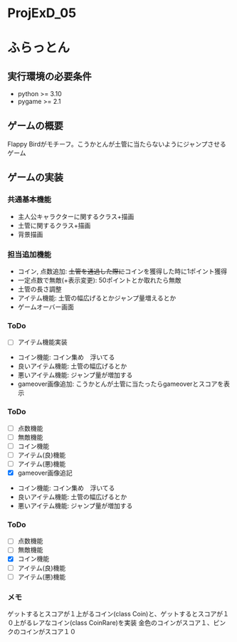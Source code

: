 # ProjExD_05

# ふらっとん
## 実行環境の必要条件
* python >= 3.10
* pygame >= 2.1

## ゲームの概要
Flappy Birdがモチーフ。こうかとんが土管に当たらないようにジャンプさせるゲーム

## ゲームの実装
### 共通基本機能
* 主人公キャラクターに関するクラス+描画
* 土管に関するクラス+描画
* 背景描画
  
### 担当追加機能
* コイン, 点数追加: ~~土管を通過した際に~~コインを獲得した時に1ポイント獲得
* 一定点数で無敵(+表示変更): 50ポイントとか取れたら無敵
* 土管の長さ調整
* アイテム機能: 土管の幅広げるとかジャンプ量増えるとか
* ゲームオーバー画面
  
### ToDo
- [ ] アイテム機能実装
      
* コイン機能: コイン集め　浮いてる
* 良いアイテム機能: 土管の幅広げるとか
* 悪いアイテム機能: ジャンプ量が増加する
* gameover画像追加: こうかとんが土管に当たったらgameoverとスコアを表示
### ToDo
- [ ] 点数機能
- [ ] 無敵機能
- [ ] コイン機能
- [ ] アイテム(良)機能
- [ ] アイテム(悪)機能
- [x] gameover画像追記

* コイン機能: コイン集め　浮いてる
* 良いアイテム機能: 土管の幅広げるとか
* 悪いアイテム機能: ジャンプ量が増加する
### ToDo
- [ ] 点数機能
- [ ] 無敵機能
- [x] コイン機能
- [ ] アイテム(良)機能
- [ ] アイテム(悪)機能

### メモ
ゲットするとスコアが１上がるコイン(class Coin)と、ゲットするとスコアが１０上がるレアなコイン(class CoinRare)を実装
金色のコインがスコア１、ピンクのコインがスコア１０
